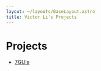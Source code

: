 ```yaml
---
layout: ~/layouts/BaseLayout.astro
title: Victor Li's Projects
---
```


# Projects

- [7GUIs](https://7guis.iamvictorli.com/)
